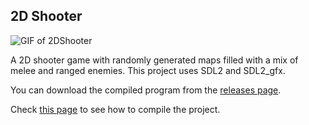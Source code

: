 ## 2D Shooter

![GIF of 2DShooter](https://github.com/techiew/Misc-Projects/blob/master/Previews/preview_2dshooter.gif)

A 2D shooter game with randomly generated maps filled with a mix of melee and ranged enemies. This project uses SDL2 and SDL2_gfx.

You can download the compiled program from the [releases page](https://github.com/techiew/Misc-Projects/releases).

Check [this page](https://github.com/techiew/Misc-Projects/tree/master/C%2B%2B#how-to-compile) to see how to compile the project.
